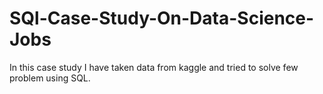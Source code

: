 # SQl-Case-Study-On-Data-Science-Jobs
In this case study I have taken data from kaggle and tried to solve few problem using SQL.







